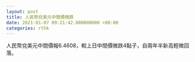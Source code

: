 ```yaml
---
layout: post
title: 人民幣兌美元中間價微跌
date: 2021-01-07 09:21:42.000000000 +08:00
categories: rthk
---
```


人民幣兌美元中間價報6.4608，較上日中間價微跌4點子，自兩年半新高輕微回落。
